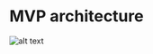 # MVP architecture

![alt text](https://raw.githubusercontent.com/pipedev10/MVP-Arch/main/image/mvp-arch.webp?raw=true)

